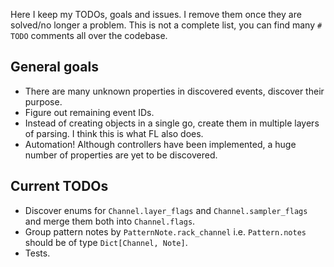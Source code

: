 Here I keep my TODOs, goals and issues. I remove them once they are solved/no
longer a problem. This is not a complete list, you can find many `# TODO`
comments all over the codebase.

## General goals

- There are many unknown properties in discovered events, discover their purpose.
- Figure out remaining event IDs.
- Instead of creating objects in a single go, create them in multiple layers
  of parsing. I think this is what FL also does.
- Automation! Although controllers have been implemented, a huge number of
  properties are yet to be discovered.

## Current TODOs

- Discover enums for `Channel.layer_flags` and `Channel.sampler_flags` and
  merge them both into `Channel.flags`.
- Group pattern notes by `PatternNote.rack_channel` i.e. `Pattern.notes`
  should be of type `Dict[Channel, Note]`.
- Tests.
